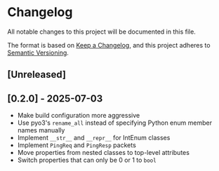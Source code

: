 # Changelog

All notable changes to this project will be documented in this file.

The format is based on [Keep a Changelog](https://keepachangelog.com/en/1.1.0/),
and this project adheres to [Semantic Versioning](https://semver.org/spec/v2.0.0.html).

## [Unreleased]

## [0.2.0] - 2025-07-03

- Make build configuration more aggressive
- Use pyo3's `rename_all` instead of specifying Python enum member names manually
- Implement `__str__` and `__repr__` for IntEnum classes
- Implement `PingReq` and `PingResp` packets
- Move properties from nested classes to top-level attributes
- Switch properties that can only be 0 or 1 to `bool`
